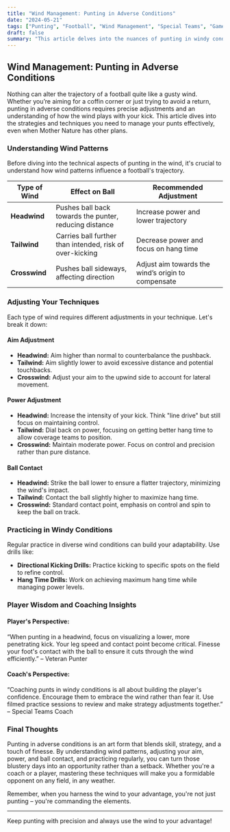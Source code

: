 ```yaml
---
title: "Wind Management: Punting in Adverse Conditions"
date: "2024-05-21"
tags: ["Punting", "Football", "Wind Management", "Special Teams", "Game Strategy", "Coaching Tips", "Player Skills", "Weather Conditions", "Techniques"]
draft: false
summary: "This article delves into the nuances of punting in windy conditions, offering techniques and strategies for both players and coaches to adjust aim, power, and ball contact for optimal performance."
---
```


## Wind Management: Punting in Adverse Conditions

Nothing can alter the trajectory of a football quite like a gusty wind. Whether you’re aiming for a coffin corner or just trying to avoid a return, punting in adverse conditions requires precise adjustments and an understanding of how the wind plays with your kick. This article dives into the strategies and techniques you need to manage your punts effectively, even when Mother Nature has other plans.

### Understanding Wind Patterns

Before diving into the technical aspects of punting in the wind, it's crucial to understand how wind patterns influence a football's trajectory. 

| Type of Wind | Effect on Ball | Recommended Adjustment |
|--------------|----------------|------------------------|
| **Headwind** | Pushes ball back towards the punter, reducing distance | Increase power and lower trajectory |
| **Tailwind** | Carries ball further than intended, risk of over-kicking | Decrease power and focus on hang time |
| **Crosswind** | Pushes ball sideways, affecting direction | Adjust aim towards the wind’s origin to compensate |

### Adjusting Your Techniques

Each type of wind requires different adjustments in your technique. Let's break it down:

#### Aim Adjustment
- **Headwind:** Aim higher than normal to counterbalance the pushback.
- **Tailwind:** Aim slightly lower to avoid excessive distance and potential touchbacks.
- **Crosswind:** Adjust your aim to the upwind side to account for lateral movement.

#### Power Adjustment
- **Headwind:** Increase the intensity of your kick. Think "line drive" but still focus on maintaining control.
- **Tailwind:** Dial back on power, focusing on getting better hang time to allow coverage teams to position.
- **Crosswind:** Maintain moderate power. Focus on control and precision rather than pure distance.

#### Ball Contact
- **Headwind:** Strike the ball lower to ensure a flatter trajectory, minimizing the wind's impact.
- **Tailwind:** Contact the ball slightly higher to maximize hang time.
- **Crosswind:** Standard contact point, emphasis on control and spin to keep the ball on track.

### Practicing in Windy Conditions

Regular practice in diverse wind conditions can build your adaptability. Use drills like:

- **Directional Kicking Drills:** Practice kicking to specific spots on the field to refine control.
- **Hang Time Drills:** Work on achieving maximum hang time while managing power levels.

### Player Wisdom and Coaching Insights

#### Player's Perspective:
“When punting in a headwind, focus on visualizing a lower, more penetrating kick. Your leg speed and contact point become critical. Finesse your foot's contact with the ball to ensure it cuts through the wind efficiently.” – Veteran Punter

#### Coach's Perspective:
“Coaching punts in windy conditions is all about building the player's confidence. Encourage them to embrace the wind rather than fear it. Use filmed practice sessions to review and make strategy adjustments together.” – Special Teams Coach

### Final Thoughts

Punting in adverse conditions is an art form that blends skill, strategy, and a touch of finesse. By understanding wind patterns, adjusting your aim, power, and ball contact, and practicing regularly, you can turn those blustery days into an opportunity rather than a setback. Whether you're a coach or a player, mastering these techniques will make you a formidable opponent on any field, in any weather.

Remember, when you harness the wind to your advantage, you're not just punting – you're commanding the elements.

---

Keep punting with precision and always use the wind to your advantage!
```
